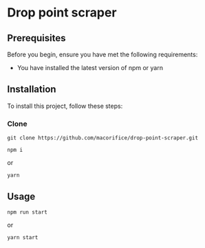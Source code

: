 # Drop point scraper

## Prerequisites

Before you begin, ensure you have met the following requirements:
* You have installed the latest version of npm or yarn

## Installation

To install this project, follow these steps:

### Clone
```
git clone https://github.com/macorifice/drop-point-scraper.git
```

```
npm i 
```
or
```
yarn
```

## Usage
```
npm run start
```
or
```
yarn start
```